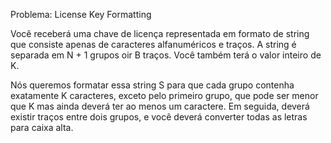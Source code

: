 ﻿Problema: License Key Formatting

Você receberá uma chave de licença representada em formato de string que consiste apenas de caracteres alfanuméricos e traços. 
A string é separada em N + 1 grupos oir B traços. Você também terá o valor inteiro de K.

Nós queremos formatar essa string S para que cada grupo contenha exatamente K caracteres, exceto pelo primeiro grupo,
que pode ser menor que K mas ainda deverá ter ao menos um caractere. Em seguida, deverá existir traços entre dois grupos,
e você deverá converter todas as letras para caixa alta.
